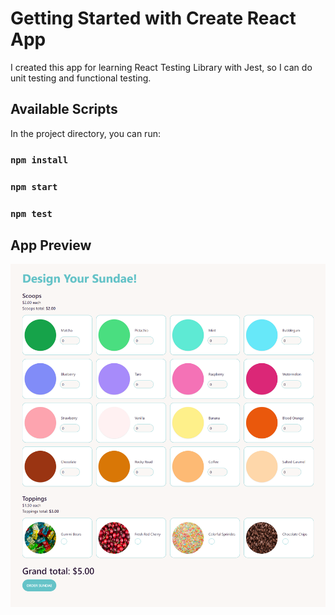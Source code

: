 # Getting Started with Create React App

I created this app for learning React Testing Library with Jest, so I can do unit testing and functional testing.

## Available Scripts

In the project directory, you can run:

### `npm install`

### `npm start`

### `npm test`

## App Preview

![alt text](https://raw.githubusercontent.com/badawi1713/learn-rtl-jest/master/public/images/misc/01-home.png)
